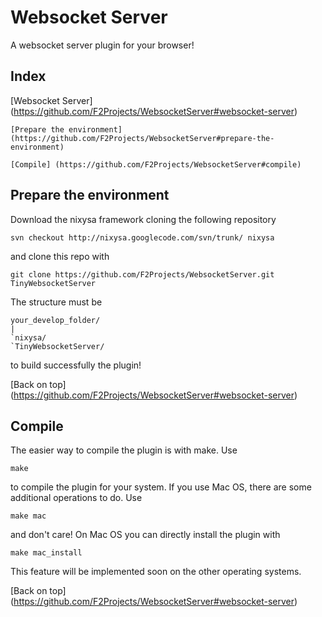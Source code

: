 Websocket Server
=========================
A websocket server plugin for your browser!

Index
-----

[Websocket Server] (https://github.com/F2Projects/WebsocketServer#websocket-server)

	[Prepare the environment] (https://github.com/F2Projects/WebsocketServer#prepare-the-environment)

	[Compile] (https://github.com/F2Projects/WebsocketServer#compile)

Prepare the environment
-----------------------
Download the nixysa framework cloning the following repository

	svn checkout http://nixysa.googlecode.com/svn/trunk/ nixysa

and clone this repo with
	
	git clone https://github.com/F2Projects/WebsocketServer.git TinyWebsocketServer

The structure must be 
	
	your_develop_folder/
	|
	`nixysa/
	`TinyWebsocketServer/

to build successfully the plugin!

[Back on top] (https://github.com/F2Projects/WebsocketServer#websocket-server)

Compile
------
The easier way to compile the plugin is with make. 
Use

	make

to compile the plugin for your system. If you use Mac OS, there are some additional operations to do. Use 

	make mac

and don't care! On Mac OS you can directly install the plugin with

	make mac_install

This feature will be implemented soon on the other operating systems.

[Back on top] (https://github.com/F2Projects/WebsocketServer#websocket-server)

